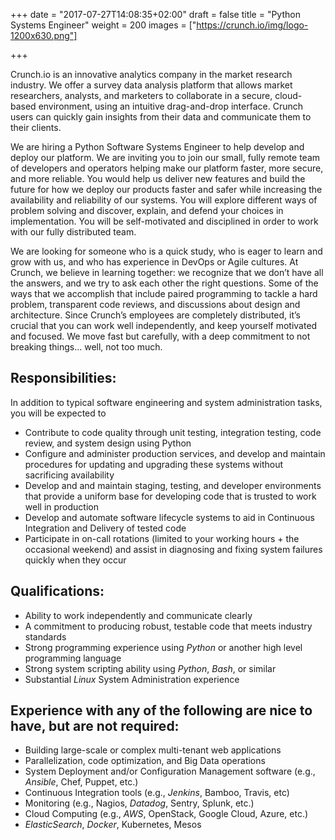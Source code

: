 +++
date = "2017-07-27T14:08:35+02:00"
draft = false
title = "Python Systems Engineer"
weight = 200
images = ["https://crunch.io/img/logo-1200x630.png"]


+++

Crunch.io is an innovative analytics company in the market research industry. We offer a survey data analysis platform that allows market researchers, analysts, and marketers to collaborate in a secure, cloud-based environment, using an intuitive drag-and-drop interface. Crunch users can quickly gain insights from their data and communicate them to their clients. 

We are hiring a Python Software Systems Engineer to help develop and deploy our platform. We are inviting you to join our small, fully remote team of developers and operators helping make our platform faster, more secure, and more reliable. You would help us deliver new features and build the future for how we deploy our products faster and safer while increasing the availability and reliability of our systems. You will explore different ways of problem solving and discover, explain, and defend your choices in implementation. You will be self-motivated and disciplined in order to work with our fully distributed team.
 
 We are looking for someone who is a quick study, who is eager to learn and grow with us, and who has experience in DevOps or Agile cultures. At Crunch, we believe in learning together: we recognize that we don’t have all the answers, and we try to ask each other the right questions. Some of the ways that we accomplish that include paired programming to tackle a hard problem, transparent code reviews, and discussions about design and architecture. Since Crunch’s employees are completely distributed, it’s crucial that you can work well independently, and keep yourself motivated and focused. We move fast but carefully, with a deep commitment to not breaking things… well, not too much.

## Responsibilities:

In addition to typical software engineering and system administration tasks, you will be expected to

 * Contribute to code quality through unit testing, integration testing, code review, and system design using Python
 * Configure and administer production services, and develop and maintain procedures for updating and upgrading these systems without sacrificing availability
 * Develop and and maintain staging, testing, and developer environments that provide a uniform base for developing code that is trusted to work well in production
 * Develop and automate software lifecycle systems to aid in Continuous Integration and Delivery of tested code
 * Participate in on-call rotations (limited to your working hours + the occasional weekend) and assist in diagnosing and fixing system failures quickly when they occur

## Qualifications:

 * Ability to work independently and communicate clearly
 * A commitment to producing robust, testable code that meets industry standards
 * Strong programming experience using *Python* or another high level programming language
 * Strong system scripting ability using *Python*, *Bash*, or similar
 * Substantial *Linux* System Administration experience

## Experience with any of the following are nice to have, but are not required:

 * Building large-scale or complex multi-tenant web applications
 * Parallelization, code optimization, and Big Data operations
 * System Deployment and/or Configuration Management software (e.g., *Ansible*, Chef, Puppet, etc.)
 * Continuous Integration tools (e.g., *Jenkins*, Bamboo, Travis, etc)
 * Monitoring (e.g., Nagios, *Datadog*, Sentry, Splunk, etc.)
 * Cloud Computing (e.g., *AWS*, OpenStack, Google Cloud, Azure, etc.)
 * *ElasticSearch*, *Docker*, Kubernetes, Mesos
